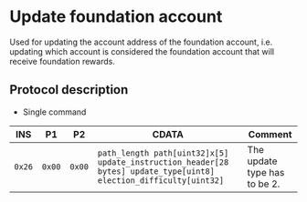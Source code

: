 # Update foundation account

Used for updating the account address of the foundation account, i.e. updating which account is considered the foundation account that will 
receive foundation rewards.

## Protocol description

* Single command

INS | P1 | P2 | CDATA | Comment |
|----|--------|-----|-------------|----|
| `0x26` | `0x00` | `0x00` | `path_length path[uint32]x[5] update_instruction_header[28 bytes] update_type[uint8] election_difficulty[uint32]` | The update type has to be 2. |
